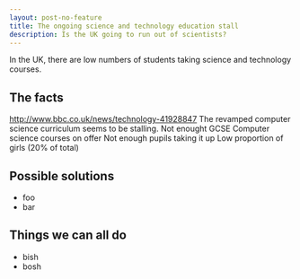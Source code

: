 ```yaml
---
layout: post-no-feature
title: The ongoing science and technology education stall
description: Is the UK going to run out of scientists?
---
```

In the UK, there are low numbers of students taking science and technology courses.

## The facts

http://www.bbc.co.uk/news/technology-41928847
The revamped computer science curriculum seems to be stalling.
Not enought GCSE Computer science courses on offer
Not enough pupils taking it up
Low proportion of girls (20% of total)

## Possible solutions

- foo
- bar

## Things we can all do

- bish
- bosh
